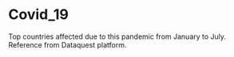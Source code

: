 # Covid_19
Top countries affected due to this pandemic from January to July.
Reference from Dataquest platform.

